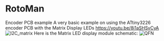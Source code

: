 # RotoMan
Encoder PCB example
A very basic example on using the ATtiny3226 encoder PCB with the Matrix Display LEDs
https://youtu.be/8i1aSHSvCyA
![I2C_matrix](https://user-images.githubusercontent.com/91569879/210689227-56a488a0-36a0-4d76-8591-4eb8c7a838bc.jpg)
Here is the Matrix LED display module schematic:
![QFN](https://user-images.githubusercontent.com/91569879/210691543-f1800f6d-b746-45df-8d67-967b79820165.jpg)
